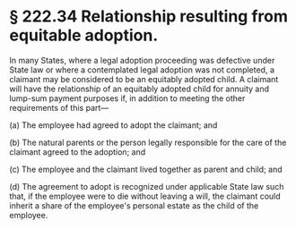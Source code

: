 # § 222.34   Relationship resulting from equitable adoption.

In many States, where a legal adoption proceeding was defective under State law or where a contemplated legal adoption was not completed, a claimant may be considered to be an equitably adopted child. A claimant will have the relationship of an equitably adopted child for annuity and lump-sum payment purposes if, in addition to meeting the other requirements of this part—


(a) The employee had agreed to adopt the claimant; and


(b) The natural parents or the person legally responsible for the care of the claimant agreed to the adoption; and


(c) The employee and the claimant lived together as parent and child; and


(d) The agreement to adopt is recognized under applicable State law such that, if the employee were to die without leaving a will, the claimant could inherit a share of the employee's personal estate as the child of the employee.




